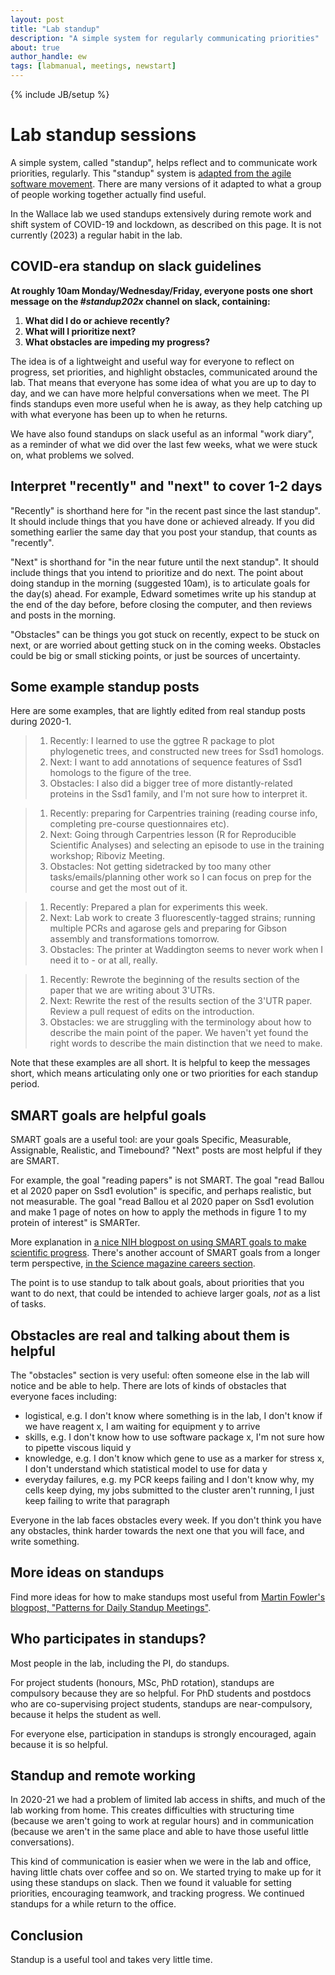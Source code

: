 ```yaml
---
layout: post
title: "Lab standup"
description: "A simple system for regularly communicating priorities"
about: true
author_handle: ew
tags: [labmanual, meetings, newstart]
---
```

{% include JB/setup %}

# Lab standup sessions

A simple system, called "standup", helps reflect and to communicate work priorities, regularly.
This "standup" system is [adapted from the agile software movement](https://www.agilealliance.org/glossary/daily-meeting/).
There are many versions of it adapted to what a group of people working together actually find useful.

In the Wallace lab we used standups extensively during remote work and shift system of COVID-19 and lockdown, as described on this page.
It is not currently (2023) a regular habit in the lab.


## COVID-era standup on slack guidelines

**At roughly 10am Monday/Wednesday/Friday, 
everyone posts one short message on the *#standup202x* channel on slack, containing:**

1. **What did I do or achieve recently?**
2. **What will I prioritize next?**
3. **What obstacles are impeding my progress?**

The idea is of a lightweight and useful way for everyone to reflect on progress, set priorities, and highlight obstacles, communicated around the lab. 
That means that everyone has some idea of what you are up to day to day, and we can have more helpful conversations when we meet.
The PI finds standups even more useful when he is away, as they help catching up with what everyone has been up to when he returns.

We have also found standups on slack useful as an informal "work diary", as a reminder of what we did over the last few weeks, what we were stuck on, what problems we solved.


## Interpret "recently" and "next" to cover 1-2 days

"Recently" is shorthand here for  "in the recent past since the last standup".
It should include things that you have done or achieved already.
If you did something earlier the same day that you post your standup, that counts as "recently".

"Next" is shorthand for "in the near future until the next standup".
It should include things that you intend to prioritize and do next.
The point about doing standup in the morning (suggested 10am), is to articulate goals for the day(s) ahead. 
For example, Edward sometimes write up his standup at the end of the day before, before closing the computer, and then reviews and posts in the morning.

"Obstacles" can be things you got stuck on recently, expect to be stuck on next, or are worried about getting stuck on in the coming weeks.
Obstacles could be big or small sticking points, or just be sources of uncertainty. 


## Some example standup posts

Here are some examples, that are lightly edited from real standup posts during 2020-1.

> 1. Recently: I learned to use the ggtree R package to plot phylogenetic trees, and constructed new trees for Ssd1 homologs.
> 2. Next: I want to add annotations of sequence features of Ssd1 homologs to the figure of the tree.
> 3. Obstacles: I also did a bigger tree of more distantly-related proteins in the Ssd1 family, and I'm not sure how to interpret it. 

> 1. Recently: preparing for Carpentries training (reading course info, completing pre-course questionnaires etc).
> 2. Next: Going through Carpentries lesson (R for Reproducible Scientific Analyses) and selecting an episode to use in the training workshop; Riboviz Meeting.
> 3. Obstacles: Not getting sidetracked by too many other tasks/emails/planning other work so I can focus on prep for the course and get the most out of it.

> 1. Recently: Prepared a plan for experiments this week.
> 2. Next: Lab work to create 3 fluorescently-tagged strains; running multiple PCRs and agarose gels and preparing for Gibson assembly and transformations tomorrow.
> 3. Obstacles: The printer at Waddington seems to never work when I need it to - or at all, really.

> 1. Recently: Rewrote the beginning of the results section of the paper that we are writing about 3'UTRs.
> 2. Next: Rewrite the rest of the results section of the 3'UTR paper. Review a pull request of edits on the introduction.
> 3. Obstacles: we are struggling with the terminology about how to describe the main point of the paper. We haven't yet found the right words to describe the main distinction that we need to make.

Note that these examples are all short. It is helpful to keep the messages short, which means articulating only one or two priorities for each standup period.


## SMART goals are helpful goals

SMART goals are a useful tool: are your goals Specific, Measurable, Assignable, Realistic, and Timebound? "Next" posts are most helpful if they are SMART. 

For example, the goal "reading papers" is not SMART. The goal "read Ballou et al 2020 paper on Ssd1 evolution" is specific, and perhaps realistic, but not measurable. The goal "read Ballou et al 2020 paper on Ssd1 evolution and make 1 page of notes on how to apply the methods in figure 1 to my protein of interest" is SMARTer.

More explanation in [a nice NIH blogpost on using SMART goals to make scientific progress](https://irp.nih.gov/blog/post/2016/07/using-smart-goals-to-make-scientific-progress).
There's another account of SMART goals from a longer term perspective, [in the Science magazine careers section](https://www.sciencemag.org/careers/2013/12/goal-setting-strategies-scientific-and-career-success).

The point is to use standup to talk about goals, about priorities that you want to do next, that could be intended to achieve larger goals, *not* as a list of tasks.


## Obstacles are real and talking about them is helpful

The "obstacles" section is very useful: often someone else in the lab will notice and be able to help.
There are lots of kinds of obstacles that everyone faces including:
* logistical, e.g. I don't know where something is in the lab, I don't know if we have reagent x, I am waiting for equipment y to arrive
* skills, e.g. I don't know how to use software package x, I'm not sure how to pipette viscous liquid y
* knowledge, e.g. I don't know which gene to use as a marker for stress x, I don't understand which statistical model to use for data y
* everyday failures, e.g. my PCR keeps failing and I don't know why, my cells keep dying, my jobs submitted to the cluster aren't running, I just keep failing to write that paragraph

Everyone in the lab faces obstacles every week. If you don't think you have any obstacles, think harder towards the next one that you will face, and write something.


## More ideas on standups

Find more ideas for how to make standups most useful from [Martin Fowler's blogpost, "Patterns for Daily Standup Meetings"](https://martinfowler.com/articles/itsNotJustStandingUp.html).


## Who participates in standups?

Most people in the lab, including the PI, do standups.

For project students (honours, MSc, PhD rotation), standups are compulsory because they are so helpful. For PhD students and postdocs who are co-supervising project students, standups are near-compulsory, because it helps the student as well.

For everyone else, participation in standups is strongly encouraged, again because it is so helpful.


## Standup and remote working

In 2020-21 we had a problem of limited lab access in shifts, and much of the lab working from home.
This creates difficulties with structuring time (because we aren't going to work at regular hours) and in communication (because we aren't in the same place and able to have those useful little conversations).

This kind of communication is easier when we were in the lab and office, having little chats over coffee and so on. 
We started trying to make up for it using these standups on slack.
Then we found it valuable for setting priorities, encouraging teamwork, and tracking progress.
We continued standups for a while return to the office.


## Conclusion

Standup is a useful tool and takes very little time.
